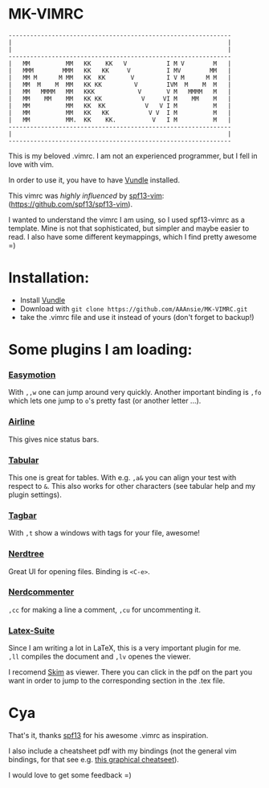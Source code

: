 MK-VIMRC
========
    --------------------------------------------------------------
    |                                                            |
    |                                                            |
    --------------------------------------------------------------
    |   MM          MM   KK    KK   V           I M V        M   |
    |   MMM        MMM   KK   KK     V          I MV        MM   |
    |   MM M      M MM   KK  KK       V         I V M      M M   |
    |   MM  M    M  MM   KK KK         V        IVM  M    M  M   |
    |   MM   MMMM   MM   KKK            V       V M   MMMM   M   |
    |   MM    MM    MM   KK KK           V     VI M    MM    M   |
    |   MM          MM   KK  KK           V   V I M          M   |
    |   MM          MM   KK   KK           V V  I M          M   |
    |   MM          MM.  KK    KK.          V   I M          M   |
    --------------------------------------------------------------
    |                                                            |
    --------------------------------------------------------------



This is my beloved .vimrc. I am not an experienced programmer, 
but I fell in love with vim. 

In order to use it, you have to have [Vundle](https://github.com/gmarik/Vundle.vim) installed. 

This vimrc was *highly influenced* by [spf13-vim](https://github.com/spf13/spf13-vim):  
(https://github.com/spf13/spf13-vim).


I wanted to understand the vimrc I am using, so I used spf13-vimrc as a template.
Mine is not that sophisticated, but simpler and maybe easier to read. I also have 
some different keymappings, which I find pretty awesome =)


# Installation:

- Install [Vundle](https://github.com/gmarik/Vundle.vim)
- Download with `git clone https://github.com/AAAnsie/MK-VIMRC.git`
- take the .vimrc file and use it instead of yours (don't forget to backup!)

# Some plugins I am loading:

### [Easymotion](https://github.com/Lokaltog/vim-easymotion)
With `,,w` one can jump around very quickly. Another important binding is 
`,fo` which lets one jump to `o`'s pretty fast (or another letter ...). 

### [Airline](https://github.com/bling/vim-airline)
This gives nice status bars. 

### [Tabular](https://github.com/godlygeek/tabular)
This one is great for tables. With e.g. `,a&` you can align your test with 
respect to `&`. This also works for other characters (see tabular help and my plugin settings).

### [Tagbar](http://majutsushi.github.io/tagbar/)
With `,t` show a windows with tags for your file, awesome! 

### [Nerdtree](https://github.com/scrooloose/nerdtree)
Great UI for opening files. Binding is `<C-e>`. 

### [Nerdcommenter](https://github.com/scrooloose/nerdcommenter)
`,cc` for making a line a comment, `,cu` for uncommenting it. 

### [Latex-Suite](http://vim-latex.sourceforge.net/index.php?subject=download&title=Download)
Since I am writing a lot in LaTeX, this is a very important plugin for me.  
`,ll` compiles the document and `,lv` openes the viewer. 

I recomend [Skim](http://skim-app.sourceforge.net) as viewer. There you can click in the pdf on the part you want 
in order to jump to the corresponding section in the .tex file. 


# Cya

That's it, thanks [spf13](http://spf13.com) for his awesome .vimrc as inspiration.

I also include a cheatsheet pdf with my bindings (not the general vim bindings, for that see e.g. 
[this graphical cheatseet](http://www.viemu.com/a_vi_vim_graphical_cheat_sheet_tutorial.html)).


I would love to get some feedback =)


